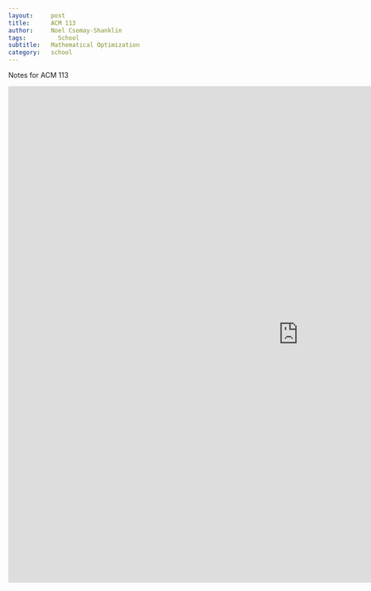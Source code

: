 ```yaml
---
layout:     post
title:      ACM 113
author:     Noel Csomay-Shanklin
tags: 		  School 
subtitle:  	Mathematical Optimization
category:   school
---
```

Notes for ACM 113
<iframe width="1170" height="1000" src="https://noelc-s.github.io/website/data/ACM_113_Notes.pdf" frameborder="0" allowfullscreen></iframe>
